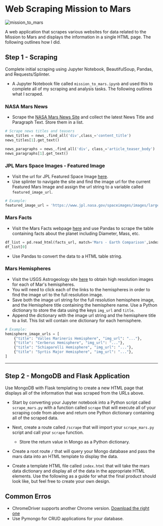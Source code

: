 # Web Scraping Mission to Mars

![mission_to_mars](Images/mission_to_mars.png)

A web application that scrapes various websites for data related to the Mission to Mars and displays the information in a single HTML page. The following outlines how I did.

## Step 1 - Scraping

Complete initial scraping using Jupyter Notebook, BeautifulSoup, Pandas, and Requests/Splinter.

* A Jupyter Notebook file called `mission_to_mars.ipynb` and used this to complete all of my scraping and analysis tasks. The following outlines what I scraped.

### NASA Mars News

* Scrape the [NASA Mars News Site](https://mars.nasa.gov/news/) and collect the latest News Title and Paragraph Text. Store them in a list.

```python
# Scrape news titles and teasers
news_titles = news_.find_all('div',class_='content_title')
news_titles[1].get_text()

news_paragraphs = news_.find_all('div', class_='article_teaser_body')
news_paragraphs[1].get_text()
```

### JPL Mars Space Images - Featured Image

* Visit the url for JPL Featured Space Image [here](https://www.jpl.nasa.gov/spaceimages/?search=&category=Mars).
* Use splinter to navigate the site and find the image url for the current Featured Mars Image and assign the url string to a variable called `featured_image_url`.

```python
# Example:
featured_image_url = 'https://www.jpl.nasa.gov/spaceimages/images/largesize/PIA16225_hires.jpg'
```

### Mars Facts

* Visit the Mars Facts webpage [here](https://space-facts.com/mars/) and use Pandas to scrape the table containing facts about the planet including Diameter, Mass, etc.

```python
df_list = pd.read_html(facts_url, match='Mars - Earth Comparison',index_col=0)
df_list[0]
```

* Use Pandas to convert the data to a HTML table string.

### Mars Hemispheres

* Visit the USGS Astrogeology site [here](https://astrogeology.usgs.gov/search/results?q=hemisphere+enhanced&k1=target&v1=Mars) to obtain high resolution images for each of Mar's hemispheres.
* You will need to click each of the links to the hemispheres in order to find the image url to the full resolution image.
* Save both the image url string for the full resolution hemisphere image, and the Hemisphere title containing the hemisphere name. Use a Python dictionary to store the data using the keys `img_url` and `title`.
* Append the dictionary with the image url string and the hemisphere title to a list. This list will contain one dictionary for each hemisphere.

```python
# Example:
hemisphere_image_urls = [
    {"title": "Valles Marineris Hemisphere", "img_url": "..."},
    {"title": "Cerberus Hemisphere", "img_url": "..."},
    {"title": "Schiaparelli Hemisphere", "img_url": "..."},
    {"title": "Syrtis Major Hemisphere", "img_url": "..."},
]
```

---

## Step 2 - MongoDB and Flask Application

Use MongoDB with Flask templating to create a new HTML page that displays all of the information that was scraped from the URLs above.

* Start by converting your Jupyter notebook into a Python script called `scrape_mars.py` with a function called `scrape` that will execute all of your scraping code from above and return one Python dictionary containing all of the scraped data.
* Next, create a route called `/scrape` that will import your `scrape_mars.py` script and call your `scrape` function.

  * Store the return value in Mongo as a Python dictionary.
* Create a root route `/` that will query your Mongo database and pass the mars data into an HTML template to display the data.
* Create a template HTML file called `index.html` that will take the mars data dictionary and display all of the data in the appropriate HTML elements. Use the following as a guide for what the final product should look like, but feel free to create your own design.


## Common Erros

* ChromeDriver supports another Chrome version. [Download the right one](https://chromedriver.chromium.org/downloads)
* Use Pymongo for CRUD applications for your database.
